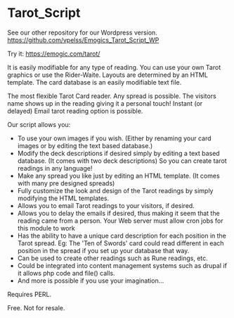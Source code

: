 # Tarot_Script

See our other repository for our Wordpress version. https://github.com/vpelss/Emogics_Tarot_Script_WP

Try it: https://emogic.com/tarot/

It is easily modifiable for any type of reading. You can use your own Tarot graphics or use the Rider-Waite. Layouts are determined by an HTML template. The card database is an easily modifiable text file.

The most flexible Tarot Card reader. Any spread is possible. The visitors name shows up in the reading giving it a personal touch! Instant (or delayed) Email tarot reading option is possible.

Our script allows you:
- To use your own images if you wish. (Either by renaming your card images or by editing the text based database.)
- Modify the deck descriptions if desired simply by editing a text based database. (It comes with two deck descriptions) So you can create tarot readings in any language!
- Make any spread you like just by editing an HTML template. (It comes with many pre designed spreads)
- Fully customize the look and design of the Tarot readings by simply modifying the HTML templates.
- Allows you to email Tarot readings to your visitors, if desired.
- Allows you to delay the emails if desired, thus making it seem that the reading came from a person. Your Web server must allow cron jobs for this module to work
- Has the ability to have a unique card description for each position in the Tarot spread. Eg: The 'Ten of Swords' card could read different in each position in the spread if you set up your database that way.
- Can be used to create other readings such as Rune readings, etc.
- Could be integrated into content management systems such as drupal if it allows php code and file() calls.
- And more is possible if you use your imagination...

Requires PERL.

Free. Not for resale.
